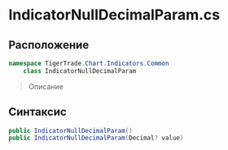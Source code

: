 
# IndicatorNullDecimalParam.cs
## Расположение
```csharp
namespace TigerTrade.Chart.Indicators.Common  
    class IndicatorNullDecimalParam
```

> Описание

## Синтаксис
```csharp
public IndicatorNullDecimalParam()
public IndicatorNullDecimalParam(Decimal? value)
```

